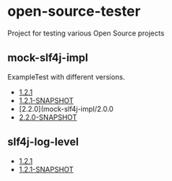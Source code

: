 # open-source-tester

Project for testing various Open Source projects

## mock-slf4j-impl

ExampleTest with different versions.
 
* [1.2.1](mock-slf4j-impl/1.2.1)
* [1.2.1-SNAPSHOT](mock-slf4j-impl/1.2.1-SNAPSHOT)
* [2.2.0](mock-slf4j-impl/2.0.0
* [2.2.0-SNAPSHOT](mock-slf4j-impl/2.0.0-SNAPSHOT)

## slf4j-log-level

* [1.2.1](slf4j-log-level/1.2.1)
* [1.2.1-SNAPSHOT](slf4j-log-level/1.2.1-SNAPSHOT)
